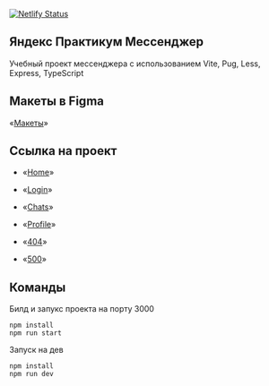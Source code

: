 [![Netlify Status](https://api.netlify.com/api/v1/badges/3be68d91-291b-46d6-be66-f99781809e85/deploy-status)](https://app.netlify.com/sites/ornate-shortbread-64fd7c/deploys)

## Яндекс Практикум Мессенджер

Учебный проект мессенджера с использованием Vite, Pug, Less, Express, TypeScript

## Макеты в Figma

«[Макеты](https://www.figma.com/file/bjrO127ecCRE8Yvu1Sozv7/Я.Практикум-Мессенджер?type=design&node-id=0-1&mode=design&t=jwMl1oMI6Ie7QhFv-0)»

## Ссылка на проект

- «[Home](https://ornate-shortbread-64fd7c.netlify.app)»

- «[Login](https://ornate-shortbread-64fd7c.netlify.app/src/pages/login)»
- «[Chats](https://ornate-shortbread-64fd7c.netlify.app/src/pages/chats)»
- «[Profile](https://ornate-shortbread-64fd7c.netlify.app/src/pages/profile)»
- «[404](https://ornate-shortbread-64fd7c.netlify.app/src/pages/404)»
- «[500](https://ornate-shortbread-64fd7c.netlify.app/src/pages/500)»

## Команды

Билд и запукс проекта на порту 3000

```
npm install
npm run start
```

Запуск на дев

```
npm install
npm run dev
```
